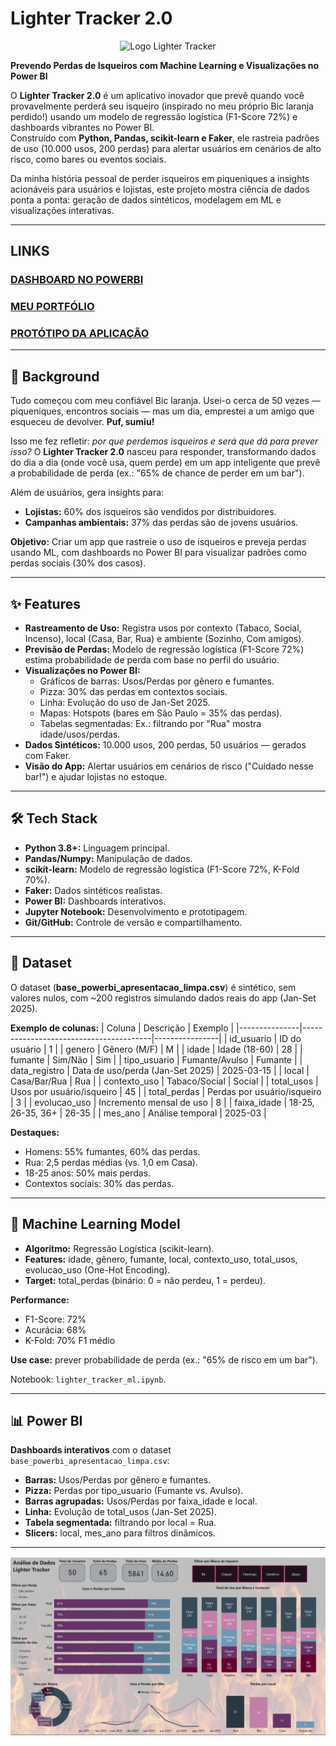 # Lighter Tracker 2.0


<center>

![Logo Lighter Tracker](https://github.com/murilomike/Lighter-Tracker-2.0/blob/main/Prototipos/sistema_usu%C3%A1rio.jpg)

</center>


**Prevendo Perdas de Isqueiros com Machine Learning e Visualizações no Power BI**

O **Lighter Tracker 2.0** é um aplicativo inovador que prevê quando você provavelmente perderá seu isqueiro (inspirado no meu próprio Bic laranja perdido!) usando um modelo de regressão logística (F1-Score 72%) e dashboards vibrantes no Power BI.  
Construído com **Python, Pandas, scikit-learn e Faker**, ele rastreia padrões de uso (10.000 usos, 200 perdas) para alertar usuários em cenários de alto risco, como bares ou eventos sociais.  

Da minha história pessoal de perder isqueiros em piqueniques a insights acionáveis para usuários e lojistas, este projeto mostra ciência de dados ponta a ponta: geração de dados sintéticos, modelagem em ML e visualizações interativas.

---
## LINKS

### [DASHBOARD NO POWERBI](https://app.powerbi.com/view?r=eyJrIjoiNDQyZjBlYTEtZDQzYS00NGVkLWI4NDgtZDkwOGY3NDFiOTg5IiwidCI6IjEwMmNkOTJhLTE3ZjctNDlmYi1hYzJlLTZhMzc0YWIzNzk3NiJ9)
### [MEU PORTFÓLIO](https://lightertracker-ypqxmlg.gamma.site/)
### [PROTÓTIPO DA APLICAÇÃO](https://spark-wise-habit.lovable.app/)
---

## 🔎 Background
Tudo começou com meu confiável Bic laranja. Usei-o cerca de 50 vezes — piqueniques, encontros sociais — mas um dia, emprestei a um amigo que esqueceu de devolver. **Puf, sumiu!**  

Isso me fez refletir: *por que perdemos isqueiros e será que dá para prever isso?* O **Lighter Tracker 2.0** nasceu para responder, transformando dados do dia a dia (onde você usa, quem perde) em um app inteligente que prevê a probabilidade de perda (ex.: "65% de chance de perder em um bar").  

Além de usuários, gera insights para:  
- **Lojistas:** 60% dos isqueiros são vendidos por distribuidores.  
- **Campanhas ambientais:** 37% das perdas são de jovens usuários.  

**Objetivo:** Criar um app que rastreie o uso de isqueiros e preveja perdas usando ML, com dashboards no Power BI para visualizar padrões como perdas sociais (30% dos casos).

---

## ✨ Features
- **Rastreamento de Uso:** Registra usos por contexto (Tabaco, Social, Incenso), local (Casa, Bar, Rua) e ambiente (Sozinho, Com amigos).  
- **Previsão de Perdas:** Modelo de regressão logística (F1-Score 72%) estima probabilidade de perda com base no perfil do usuário.  
- **Visualizações no Power BI:**  
  - Gráficos de barras: Usos/Perdas por gênero e fumantes.  
  - Pizza: 30% das perdas em contextos sociais.  
  - Linha: Evolução do uso de Jan-Set 2025.  
  - Mapas: Hotspots (bares em São Paulo = 35% das perdas).  
  - Tabelas segmentadas: Ex.: filtrando por "Rua" mostra idade/usos/perdas.  
- **Dados Sintéticos:** 10.000 usos, 200 perdas, 50 usuários — gerados com Faker.  
- **Visão do App:** Alertar usuários em cenários de risco ("Cuidado nesse bar!") e ajudar lojistas no estoque.  

---

## 🛠️ Tech Stack
- **Python 3.8+:** Linguagem principal.  
- **Pandas/Numpy:** Manipulação de dados.  
- **scikit-learn:** Modelo de regressão logística (F1-Score 72%, K-Fold 70%).  
- **Faker:** Dados sintéticos realistas.  
- **Power BI:** Dashboards interativos.  
- **Jupyter Notebook:** Desenvolvimento e prototipagem.  
- **Git/GitHub:** Controle de versão e compartilhamento.  

---

## 📂 Dataset
O dataset (**base_powerbi_apresentacao_limpa.csv**) é sintético, sem valores nulos, com ~200 registros simulando dados reais do app (Jan-Set 2025).  

**Exemplo de colunas:**
| Coluna        | Descrição                              | Exemplo        |
|---------------|----------------------------------------|----------------|
| id_usuario    | ID do usuário                          | 1              |
| genero        | Gênero (M/F)                           | M              |
| idade         | Idade (18-60)                          | 28             |
| fumante       | Sim/Não                                | Sim            |
| tipo_usuario  | Fumante/Avulso                         | Fumante        |
| data_registro | Data de uso/perda (Jan-Set 2025)       | 2025-03-15     |
| local         | Casa/Bar/Rua                           | Rua            |
| contexto_uso  | Tabaco/Social                          | Social         |
| total_usos    | Usos por usuário/isqueiro              | 45             |
| total_perdas  | Perdas por usuário/isqueiro            | 3              |
| evolucao_uso  | Incremento mensal de uso               | 8              |
| faixa_idade   | 18-25, 26-35, 36+                      | 26-35          |
| mes_ano       | Análise temporal                       | 2025-03        |

**Destaques:**
- Homens: 55% fumantes, 60% das perdas.  
- Rua: 2,5 perdas médias (vs. 1,0 em Casa).  
- 18-25 anos: 50% mais perdas.  
- Contextos sociais: 30% das perdas.  

---

## 🤖 Machine Learning Model
- **Algoritmo:** Regressão Logística (scikit-learn).  
- **Features:** idade, gênero, fumante, local, contexto_uso, total_usos, evolucao_uso (One-Hot Encoding).  
- **Target:** total_perdas (binário: 0 = não perdeu, 1 = perdeu).  

**Performance:**  
- F1-Score: 72%  
- Acurácia: 68%  
- K-Fold: 70% F1 médio  

**Use case:** prever probabilidade de perda (ex.: "65% de risco em um bar").  

Notebook: `lighter_tracker_ml.ipynb`.

---

## 📊 Power BI 
**Dashboards interativos** com o dataset `base_powerbi_apresentacao_limpa.csv`:  
- **Barras:** Usos/Perdas por gênero e fumantes.  
- **Pizza:** Perdas por tipo_usuario (Fumante vs. Avulso).  
- **Barras agrupadas:** Usos/Perdas por faixa_idade e local.  
- **Linha:** Evolução de total_usos (Jan-Set 2025).  
- **Tabela segmentada:** filtrando por local = Rua.  
- **Slicers:** local, mes_ano para filtros dinâmicos.  

---
![Logo Lighter Tracker](https://github.com/murilomike/Lighter-Tracker-2.0/blob/main/Dashboard_PowerBI.jpg)

